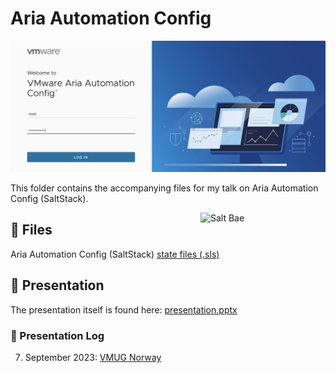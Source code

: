 # Aria Automation Config

![Aria Automation Config Login Screen](assets/aac.png)

This folder contains the accompanying files for my talk on Aria Automation Config (SaltStack).

<img align="right" src="assets/saltbae.gif" width="200" alt="Salt Bae" />

## 🎁 Files

Aria Automation Config (SaltStack) [state files (.sls)](sls/)

## 📜 Presentation

The presentation itself is found here: [presentation.pptx](presentation/presentation.pptx)

### 🧾 Presentation Log

07. September 2023: [VMUG Norway](https://vmug.no/)

